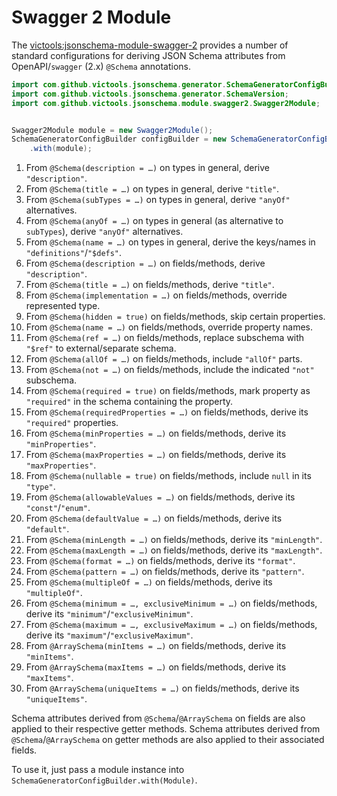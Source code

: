 # Swagger 2 Module
The [victools:jsonschema-module-swagger-2](https://github.com/victools/jsonschema-generator/tree/master/jsonschema-module-swagger-2) provides a number of standard configurations for deriving JSON Schema attributes from OpenAPI/`swagger` (2.x) `@Schema` annotations.

```java
import com.github.victools.jsonschema.generator.SchemaGeneratorConfigBuilder;
import com.github.victools.jsonschema.generator.SchemaVersion;
import com.github.victools.jsonschema.module.swagger2.Swagger2Module;


Swagger2Module module = new Swagger2Module();
SchemaGeneratorConfigBuilder configBuilder = new SchemaGeneratorConfigBuilder(SchemaVersion.DRAFT_2019_09)
    .with(module);
```

 1. From `@Schema(description = …)` on types in general, derive `"description"`.
 2. From `@Schema(title = …)` on types in general, derive `"title"`.
 3. From `@Schema(subTypes = …)` on types in general, derive `"anyOf"` alternatives.
 4. From `@Schema(anyOf = …)` on types in general (as alternative to `subTypes`), derive `"anyOf"` alternatives.
 5. From `@Schema(name = …)` on types in general, derive the keys/names in `"definitions"`/`"$defs"`.
 6. From `@Schema(description = …)` on fields/methods, derive `"description"`.
 7. From `@Schema(title = …)` on fields/methods, derive `"title"`.
 8. From `@Schema(implementation = …)` on fields/methods, override represented type.
 9. From `@Schema(hidden = true)` on fields/methods, skip certain properties.
10. From `@Schema(name = …)` on fields/methods, override property names.
11. From `@Schema(ref = …)` on fields/methods, replace subschema with `"$ref"` to external/separate schema.
12. From `@Schema(allOf = …)` on fields/methods, include `"allOf"` parts.
13. From `@Schema(not = …)` on fields/methods, include the indicated `"not"` subschema.
14. From `@Schema(required = true)` on fields/methods, mark property as `"required"` in the schema containing the property.
15. From `@Schema(requiredProperties = …)` on fields/methods, derive its `"required"` properties.
16. From `@Schema(minProperties = …)` on fields/methods, derive its `"minProperties"`.
17. From `@Schema(maxProperties = …)` on fields/methods, derive its `"maxProperties"`.
18. From `@Schema(nullable = true)` on fields/methods, include `null` in its `"type"`.
19. From `@Schema(allowableValues = …)` on fields/methods, derive its `"const"`/`"enum"`.
20. From `@Schema(defaultValue = …)` on fields/methods, derive its `"default"`.
21. From `@Schema(minLength = …)` on fields/methods, derive its `"minLength"`.
22. From `@Schema(maxLength = …)` on fields/methods, derive its `"maxLength"`.
23. From `@Schema(format = …)` on fields/methods, derive its `"format"`.
24. From `@Schema(pattern = …)` on fields/methods, derive its `"pattern"`.
25. From `@Schema(multipleOf = …)` on fields/methods, derive its `"multipleOf"`.
26. From `@Schema(minimum = …, exclusiveMinimum = …)` on fields/methods, derive its `"minimum"`/`"exclusiveMinimum"`.
27. From `@Schema(maximum = …, exclusiveMaximum = …)` on fields/methods, derive its `"maximum"`/`"exclusiveMaximum"`.
28. From `@ArraySchema(minItems = …)` on fields/methods, derive its `"minItems"`.
29. From `@ArraySchema(maxItems = …)` on fields/methods, derive its `"maxItems"`.
30. From `@ArraySchema(uniqueItems = …)` on fields/methods, derive its `"uniqueItems"`.

Schema attributes derived from `@Schema`/`@ArraySchema` on fields are also applied to their respective getter methods.
Schema attributes derived from `@Schema`/`@ArraySchema` on getter methods are also applied to their associated fields.

To use it, just pass a module instance into `SchemaGeneratorConfigBuilder.with(Module)`.
